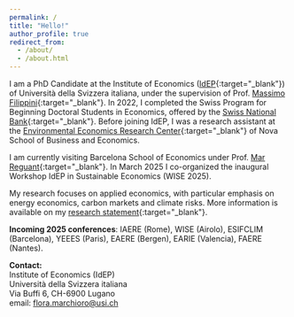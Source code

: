 ```yaml
---
permalink: /
title: "Hello!"
author_profile: true
redirect_from: 
  - /about/
  - /about.html
---
```


I am a PhD Candidate at the Institute of Economics ([IdEP](https://idep.usi.ch/){:target="_blank"}) of Università della Svizzera italiana, under the supervision of Prof. [Massimo Filippini](https://scholar.google.com/citations?user=rFW0mNUAAAAJ&hl=it){:target="_blank"}. In 2022, I completed the Swiss Program for Beginning Doctoral Students in Economics, offered by the [Swiss National Bank](https://szgerzensee.ch/){:target="_blank"}. Before joining IdEP, I was a research assistant at the [Environmental Economics Research Center](https://www.novasbe.unl.pt/en/environmental){:target="_blank"} of Nova School of Business and Economics.

I am currently visiting Barcelona School of Economics under Prof. [Mar Reguant](https://mreguant.github.io/){:target="_blank"}. In March 2025 I co-organized the inaugural Workshop IdEP in Sustainable Economics (WISE 2025).

My research focuses on applied economics, with particular emphasis on energy economics, carbon markets and climate risks. More information is available on my [research statement](/assets/Marchioro_RS.pdf){:target="_blank"}.

**Incoming 2025 conferences**: IAERE (Rome), WISE (Airolo), ESIFCLIM (Barcelona), YEEES (Paris), EAERE (Bergen), EARIE (Valencia), FAERE (Nantes).

**Contact:**<br>
Institute of Economics (IdEP)<br>
Università della Svizzera italiana<br>
Via Buffi 6, CH-6900 Lugano<br>
email: flora.marchioro@usi.ch<br>


